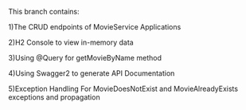 This branch contains:

1)The CRUD endpoints of MovieService Applications

2)H2 Console to view in-memory data

3)Using @Query for getMovieByName method

4)Using Swagger2 to generate API Documentation

5)Exception Handling For MovieDoesNotExist and MovieAlreadyExists exceptions and propagation

